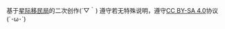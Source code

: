 基于[星际移民局](https://interimm.org)的二次创作(´▽｀)
遵守若无特殊说明，遵守[CC BY-SA 4.0](https://creativecommons.org/licenses/by-sa/4.0/)协议(´･ω･`)
